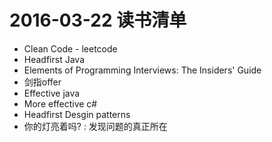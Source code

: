 # 2016-03-22  读书清单
- Clean Code - leetcode
- Headfirst Java
- Elements of Programming Interviews: The Insiders' Guide
- 剑指offer
- Effective java
- More effective c#
- Headfirst Desgin patterns
- 你的灯亮着吗? : 发现问题的真正所在
